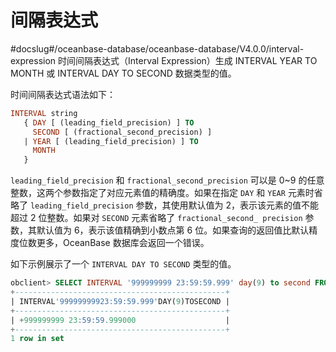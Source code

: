 间隔表达式 
==========================
#docslug#/oceanbase-database/oceanbase-database/V4.0.0/interval-expression
时间间隔表达式（Interval Expression）生成 INTERVAL YEAR TO MONTH 或 INTERVAL DAY TO SECOND 数据类型的值。

时间间隔表达式语法如下：

```sql
INTERVAL string
   { DAY [ (leading_field_precision) ] TO
     SECOND [ (fractional_second_precision) ]
   | YEAR [ (leading_field_precision) ] TO
     MONTH
   }
```

`leading_field_precision` 和 `fractional_second_precision` 可以是 0\~9 的任意整数，这两个参数指定了对应元素值的精确度。如果在指定 `DAY` 和 `YEAR` 元素时省略了 `leading_field_precision` 参数，其使用默认值为 2，表示该元素的值不能超过 2 位整数。如果对 `SECOND` 元素省略了 `fractional_second_ precision` 参数，其默认值为 6，表示该值精确到小数点第 6 位。如果查询的返回值比默认精度位数更多，OceanBase 数据库会返回一个错误。

如下示例展示了一个 `INTERVAL DAY TO SECOND` 类型的值。

```sql
obclient> SELECT INTERVAL '999999999 23:59:59.999' day(9) to second FROM DUAL;
+-----------------------------------------------+
| INTERVAL'99999999923:59:59.999'DAY(9)TOSECOND |
+-----------------------------------------------+
| +999999999 23:59:59.999000                    |
+-----------------------------------------------+
1 row in set
```



